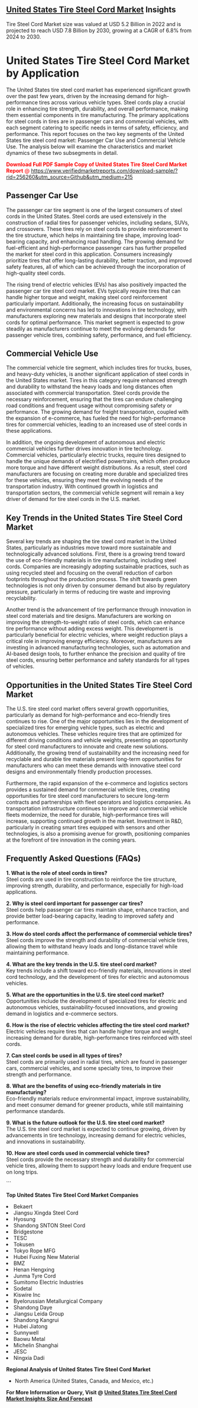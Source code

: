 <h2><a href="https://www.verifiedmarketreports.com/download-sample/?rid=256260&amp;utm_source=Github&amp;utm_medium=215" target="_blank">United States Tire Steel Cord Market</a> Insights</h2><p>Tire Steel Cord Market size was valued at USD 5.2 Billion in 2022 and is projected to reach USD 7.8 Billion by 2030, growing at a CAGR of 6.8% from 2024 to 2030.</p><p> <h1>United States Tire Steel Cord Market by Application</h1> <p>The United States tire steel cord market has experienced significant growth over the past few years, driven by the increasing demand for high-performance tires across various vehicle types. Steel cords play a crucial role in enhancing tire strength, durability, and overall performance, making them essential components in tire manufacturing. The primary applications for steel cords in tires are in passenger cars and commercial vehicles, with each segment catering to specific needs in terms of safety, efficiency, and performance. This report focuses on the two key segments of the United States tire steel cord market: Passenger Car Use and Commercial Vehicle Use. The analysis below will examine the characteristics and market dynamics of these two subsegments in detail. <p><span class=""><span style="color: #ff0000;"><strong>Download Full PDF Sample Copy of United States Tire Steel Cord Market Report</strong> @ </span><a href="https://www.verifiedmarketreports.com/download-sample/?rid=256260&amp;utm_source=Github&amp;utm_medium=215" target="_blank">https://www.verifiedmarketreports.com/download-sample/?rid=256260&amp;utm_source=Github&amp;utm_medium=215</a></span></p></p> <h2>Passenger Car Use</h2> <p>The passenger car tire segment is one of the largest consumers of steel cords in the United States. Steel cords are used extensively in the construction of radial tires for passenger vehicles, including sedans, SUVs, and crossovers. These tires rely on steel cords to provide reinforcement to the tire structure, which helps in maintaining tire shape, improving load-bearing capacity, and enhancing road handling. The growing demand for fuel-efficient and high-performance passenger cars has further propelled the market for steel cord in this application. Consumers increasingly prioritize tires that offer long-lasting durability, better traction, and improved safety features, all of which can be achieved through the incorporation of high-quality steel cords. <p>The rising trend of electric vehicles (EVs) has also positively impacted the passenger car tire steel cord market. EVs typically require tires that can handle higher torque and weight, making steel cord reinforcement particularly important. Additionally, the increasing focus on sustainability and environmental concerns has led to innovations in tire technology, with manufacturers exploring new materials and designs that incorporate steel cords for optimal performance. This market segment is expected to grow steadily as manufacturers continue to meet the evolving demands for passenger vehicle tires, combining safety, performance, and fuel efficiency.</p> <h2>Commercial Vehicle Use</h2> <p>The commercial vehicle tire segment, which includes tires for trucks, buses, and heavy-duty vehicles, is another significant application of steel cords in the United States market. Tires in this category require enhanced strength and durability to withstand the heavy loads and long distances often associated with commercial transportation. Steel cords provide the necessary reinforcement, ensuring that the tires can endure challenging road conditions and frequent usage without compromising safety or performance. The growing demand for freight transportation, coupled with the expansion of e-commerce, has fueled the need for high-performance tires for commercial vehicles, leading to an increased use of steel cords in these applications. <p>In addition, the ongoing development of autonomous and electric commercial vehicles further drives innovation in tire technology. Commercial vehicles, particularly electric trucks, require tires designed to handle the unique demands of electrified powertrains, which often produce more torque and have different weight distributions. As a result, steel cord manufacturers are focusing on creating more durable and specialized tires for these vehicles, ensuring they meet the evolving needs of the transportation industry. With continued growth in logistics and transportation sectors, the commercial vehicle segment will remain a key driver of demand for tire steel cords in the U.S. market.</p> <h2>Key Trends in the United States Tire Steel Cord Market</h2> <p>Several key trends are shaping the tire steel cord market in the United States, particularly as industries move toward more sustainable and technologically advanced solutions. First, there is a growing trend toward the use of eco-friendly materials in tire manufacturing, including steel cords. Companies are increasingly adopting sustainable practices, such as using recycled steel and focusing on the overall reduction of carbon footprints throughout the production process. The shift towards green technologies is not only driven by consumer demand but also by regulatory pressure, particularly in terms of reducing tire waste and improving recyclability.</p> <p>Another trend is the advancement of tire performance through innovation in steel cord materials and tire designs. Manufacturers are working on improving the strength-to-weight ratio of steel cords, which can enhance tire performance without adding excess weight. This development is particularly beneficial for electric vehicles, where weight reduction plays a critical role in improving energy efficiency. Moreover, manufacturers are investing in advanced manufacturing technologies, such as automation and AI-based design tools, to further enhance the precision and quality of tire steel cords, ensuring better performance and safety standards for all types of vehicles.</p> <h2>Opportunities in the United States Tire Steel Cord Market</h2> <p>The U.S. tire steel cord market offers several growth opportunities, particularly as demand for high-performance and eco-friendly tires continues to rise. One of the major opportunities lies in the development of specialized tires for emerging vehicle types, such as electric and autonomous vehicles. These vehicles require tires that are optimized for different driving conditions and vehicle weights, presenting an opportunity for steel cord manufacturers to innovate and create new solutions. Additionally, the growing trend of sustainability and the increasing need for recyclable and durable tire materials present long-term opportunities for manufacturers who can meet these demands with innovative steel cord designs and environmentally friendly production processes.</p> <p>Furthermore, the rapid expansion of the e-commerce and logistics sectors provides a sustained demand for commercial vehicle tires, creating opportunities for tire steel cord manufacturers to secure long-term contracts and partnerships with fleet operators and logistics companies. As transportation infrastructure continues to improve and commercial vehicle fleets modernize, the need for durable, high-performance tires will increase, supporting continued growth in the market. Investment in R&D, particularly in creating smart tires equipped with sensors and other technologies, is also a promising avenue for growth, positioning companies at the forefront of tire innovation in the coming years.</p> <h2>Frequently Asked Questions (FAQs)</h2> <p><strong>1. What is the role of steel cords in tires?</strong><br>Steel cords are used in tire construction to reinforce the tire structure, improving strength, durability, and performance, especially for high-load applications.</p> <p><strong>2. Why is steel cord important for passenger car tires?</strong><br>Steel cords help passenger car tires maintain shape, enhance traction, and provide better load-bearing capacity, leading to improved safety and performance.</p> <p><strong>3. How do steel cords affect the performance of commercial vehicle tires?</strong><br>Steel cords improve the strength and durability of commercial vehicle tires, allowing them to withstand heavy loads and long-distance travel while maintaining performance.</p> <p><strong>4. What are the key trends in the U.S. tire steel cord market?</strong><br>Key trends include a shift toward eco-friendly materials, innovations in steel cord technology, and the development of tires for electric and autonomous vehicles.</p> <p><strong>5. What are the opportunities in the U.S. tire steel cord market?</strong><br>Opportunities include the development of specialized tires for electric and autonomous vehicles, sustainability-focused innovations, and growing demand in logistics and e-commerce sectors.</p> <p><strong>6. How is the rise of electric vehicles affecting the tire steel cord market?</strong><br>Electric vehicles require tires that can handle higher torque and weight, increasing demand for durable, high-performance tires reinforced with steel cords.</p> <p><strong>7. Can steel cords be used in all types of tires?</strong><br>Steel cords are primarily used in radial tires, which are found in passenger cars, commercial vehicles, and some specialty tires, to improve their strength and performance.</p> <p><strong>8. What are the benefits of using eco-friendly materials in tire manufacturing?</strong><br>Eco-friendly materials reduce environmental impact, improve sustainability, and meet consumer demand for greener products, while still maintaining performance standards.</p> <p><strong>9. What is the future outlook for the U.S. tire steel cord market?</strong><br>The U.S. tire steel cord market is expected to continue growing, driven by advancements in tire technology, increasing demand for electric vehicles, and innovations in sustainability.</p> <p><strong>10. How are steel cords used in commercial vehicle tires?</strong><br>Steel cords provide the necessary strength and durability for commercial vehicle tires, allowing them to support heavy loads and endure frequent use on long trips.</p> ```</p><p><strong>Top United States Tire Steel Cord Market Companies</strong></p><div data-test-id=""><p><li>Bekaert</li><li> Jiangsu Xingda Steel Cord</li><li> Hyosung</li><li> Shandong SNTON Steel Cord</li><li> Bridgestone</li><li> TESC</li><li> Tokusen</li><li> Tokyo Rope MFG</li><li> Hubei Fuxing New Material</li><li> BMZ</li><li> Henan Hengxing</li><li> Junma Tyre Cord</li><li> Sumitomo Electric Industries</li><li> Sodetal</li><li> Kiswire Inc</li><li> Byelorussian Metallurgical Company</li><li> Shandong Daye</li><li> Jiangsu Leida Group</li><li> Shandong Kangrui</li><li> Hubei Jiatong</li><li> Sunnywell</li><li> Baowu Metal</li><li> Michelin Shanghai</li><li> JESC</li><li> Ningxia Dadi</li></p><div><strong>Regional Analysis of&nbsp;United States Tire Steel Cord Market</strong></div><ul><li dir="ltr"><p dir="ltr">North America&nbsp;(United States, Canada, and Mexico, etc.)</p></li></ul><p><strong>For More Information or Query, Visit @&nbsp;</strong><strong><a href="https://www.verifiedmarketreports.com/product/tire-steel-cord-market/?utm_source=Github&amp;utm_medium=215" target="_blank">United States Tire Steel Cord Market Insights Size And Forecast</a></strong></p></div>
